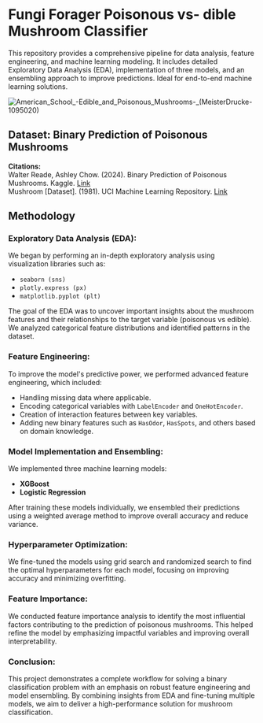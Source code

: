 # Fungi Forager Poisonous vs- dible Mushroom Classifier
This repository provides a comprehensive pipeline for data analysis, feature engineering, and machine learning modeling. It includes detailed Exploratory Data Analysis (EDA), implementation of three models, and an ensembling approach to improve predictions. Ideal for end-to-end machine learning solutions.

![American_School_-_Edible_and_Poisonous_Mushrooms_-_(MeisterDrucke-1095020)](https://github.com/user-attachments/assets/d0777338-4df6-49c2-817e-e07002fd63cf)

## Dataset: Binary Prediction of Poisonous Mushrooms

**Citations:**  
Walter Reade, Ashley Chow. (2024). Binary Prediction of Poisonous Mushrooms. Kaggle. [Link](https://kaggle.com/competitions/playground-series-s4e8)  
Mushroom [Dataset]. (1981). UCI Machine Learning Repository. [Link](https://doi.org/10.24432/C5959T)

## Methodology

### Exploratory Data Analysis (EDA):
We began by performing an in-depth exploratory analysis using visualization libraries such as:

- `seaborn (sns)`
- `plotly.express (px)`
- `matplotlib.pyplot (plt)`

The goal of the EDA was to uncover important insights about the mushroom features and their relationships to the target variable (poisonous vs edible). We analyzed categorical feature distributions and identified patterns in the dataset.

### Feature Engineering:
To improve the model's predictive power, we performed advanced feature engineering, which included:

- Handling missing data where applicable.
- Encoding categorical variables with `LabelEncoder` and `OneHotEncoder`.
- Creation of interaction features between key variables.
- Adding new binary features such as `HasOdor`, `HasSpots`, and others based on domain knowledge.

### Model Implementation and Ensembling:
We implemented three machine learning models:

- **XGBoost**
- **Logistic Regression**

After training these models individually, we ensembled their predictions using a weighted average method to improve overall accuracy and reduce variance.

### Hyperparameter Optimization:
We fine-tuned the models using grid search and randomized search to find the optimal hyperparameters for each model, focusing on improving accuracy and minimizing overfitting.

### Feature Importance:
We conducted feature importance analysis to identify the most influential factors contributing to the prediction of poisonous mushrooms. This helped refine the model by emphasizing impactful variables and improving overall interpretability.

### Conclusion:
This project demonstrates a complete workflow for solving a binary classification problem with an emphasis on robust feature engineering and model ensembling. By combining insights from EDA and fine-tuning multiple models, we aim to deliver a high-performance solution for mushroom classification.

